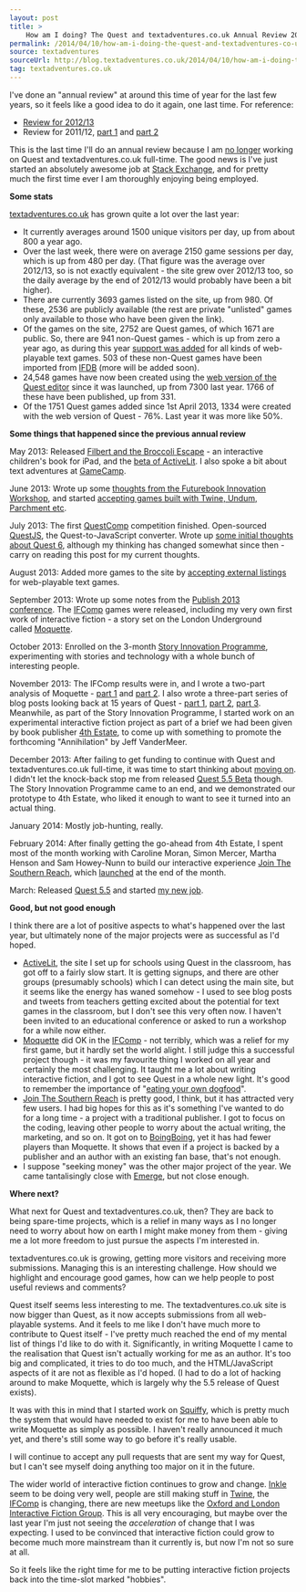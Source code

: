 ```yaml
---
layout: post
title: >
    How am I doing? The Quest and textadventures.co.uk Annual Review 2013/14
permalink: /2014/04/10/how-am-i-doing-the-quest-and-textadventures-co-uk-annual-review-201314/
source: textadventures
sourceUrl: http://blog.textadventures.co.uk/2014/04/10/how-am-i-doing-the-quest-and-textadventures-co-uk-annual-review-201314/
tag: textadventures.co.uk
---
```

I've done an "annual review" at around this time of year for the last few years, so it feels like a good idea to do it again, one last time. For reference:
<ul>
	<li><a href="/2013/05/07/how-am-i-doing-the-quest-annual-review-201213/">Review for 2012/13</a></li>
	<li>Review for 2011/12, <a href="/2012/04/03/a-year-of-full-time-questing-part-1/">part 1</a> and <a href="/2012/04/04/a-year-of-full-time-questing-part-2-the-appraisal/">part 2</a></li>
</ul>
This is the last time I'll do an annual review because I am <a href="/2013/12/16/starting-a-new-chapter/">no longer</a> working on Quest and textadventures.co.uk full-time. The good news is I've just started an absolutely awesome job at <a href="http://stackexchange.com/about/team">Stack Exchange</a>, and for pretty much the first time ever I am thoroughly enjoying being employed.

<strong>Some stats</strong>

<a href="http://textadventures.co.uk">textadventures.co.uk</a> has grown quite a lot over the last year:
<ul>
	<li>It currently averages around 1500 unique visitors per day, up from about 800 a year ago.</li>
	<li>Over the last week, there were on average 2150 game sessions per day, which is up from 480 per day. (That figure was the average over 2012/13, so is not exactly equivalent - the site grew over 2012/13 too, so the daily average by the end of 2012/13 would probably have been a bit higher).</li>
	<li>There are currently 3693 games listed on the site, up from 980. Of these, 2536 are publicly available (the rest are private "unlisted" games only available to those who have been given the link).</li>
	<li>Of the games on the site, 2752 are Quest games, of which 1671 are public. So, there are 941 non-Quest games - which is up from zero a year ago, as during this year <a title="More game listings, and an interactive fiction calendar" href="/2013/08/21/more-game-listings-and-an-interactive-fiction-calendar/">support was added</a> for all kinds of web-playable text games. 503 of these non-Quest games have been imported from <a href="http://ifdb.tads.org/">IFDB</a> (more will be added soon).</li>
	<li>24,548 games have now been created using the <a href="http://textadventures.co.uk/create">web version of the Quest editor</a> since it was launched, up from 7300 last year. 1766 of these have been published, up from 331.</li>
	<li>Of the 1751 Quest games added since 1st April 2013, 1334 were created with the web version of Quest - 76%. Last year it was more like 50%.</li>
</ul>
<strong>Some things that happened since the previous annual review</strong>

May 2013: Released <a href="/2013/05/19/filbert-and-the-broccoli-escape-an-interactive-childrens-book-for-ipad/">Filbert and the Broccoli Escape</a> - an interactive children's book for iPad, and the <a href="/2013/05/15/making-it-easier-to-use-text-adventures-and-quest-in-the-classroom-activelit/">beta of ActiveLit</a>. I also spoke a bit about text adventures at <a href="http://gamecamp.org.uk/">GameCamp</a>.

June 2013: Wrote up some <a href="/2013/06/03/the-future-of-digital-stories-thoughts-from-the-futurebook-innovation-workshop-2013/">thoughts from the Futurebook Innovation Workshop</a>, and started <a href="/2013/06/11/now-accepting-all-kinds-of-web-based-text-adventure-games/">accepting games built with Twine, Undum, Parchment etc</a>.

July 2013: The first <a href="/2013/07/15/questcomp-2013-the-results/">QuestComp</a> competition finished. Open-sourced <a href="https://github.com/textadventures/quest">QuestJS</a>, the Quest-to-JavaScript converter. Wrote up <a href="http://forum.textadventures.co.uk/viewtopic.php?f=15&amp;t=3816">some initial thoughts about Quest 6</a>, although my thinking has changed somewhat since then - carry on reading this post for my current thoughts.

August 2013: Added more games to the site by <a href="/2013/08/21/more-game-listings-and-an-interactive-fiction-calendar/">accepting external listings</a> for web-playable text games.

September 2013: Wrote up some notes from the <a href="/2013/09/30/notes-from-publish-2013-new-adventures-in-innovation/">Publish 2013 conference</a>. The <a href="http://www.ifcomp.org/">IFComp</a> games were released, including my very own first work of interactive fiction - a story set on the London Underground called <a href="http://textadventures.co.uk/games/view/zbzfpcnknu_vdjog-cbihw/moquette">Moquette</a>.

October 2013: Enrolled on the 3-month <a href="http://www.stellarnetwork.com/development-programme/">Story Innovation Programme</a>, experimenting with stories and technology with a whole bunch of interesting people.

November 2013: The IFComp results were in, and I wrote a two-part analysis of Moquette - <a href="/2013/11/19/moquette-in-the-ifcomp-post-mortem-and-review-roundup/">part 1</a> and <a href="/2013/11/26/building-moquette-simulating-the-london-underground-and-doing-pretty-things-with-text/">part 2</a>. I also wrote a three-part series of blog posts looking back at 15 years of Quest - <a href="/2013/11/07/quest-is-15/">part 1</a>, <a href="/2013/11/26/15-years-of-quest-part-2-1999-2000/">part 2</a>, <a href="/2013/11/27/15-years-of-quest-part-3-2000-2004-experimenting-with-multi-player/">part 3</a>. Meanwhile, as part of the Story Innovation Programme, I started work on an experimental interactive fiction project as part of a brief we had been given by book publisher <a href="http://www.4thestate.co.uk/">4th Estate</a>, to come up with something to promote the forthcoming "Annihilation" by Jeff VanderMeer.

December 2013: After failing to get funding to continue with Quest and textadventures.co.uk full-time, it was time to start thinking about <a href="/2013/12/16/starting-a-new-chapter/">moving on</a>. I didn't let the knock-back stop me from released <a href="/2013/12/19/quest-5-5-beta-is-now-available/">Quest 5.5 Beta</a> though. The Story Innovation Programme came to an end, and we demonstrated our prototype to 4th Estate, who liked it enough to want to see it turned into an actual thing.

January 2014: Mostly job-hunting, really.

February 2014: After finally getting the go-ahead from 4th Estate, I spent most of the month working with Caroline Moran, Simon Mercer, Martha Henson and Sam Howey-Nunn to build our interactive experience <a href="http://join.thesouthernreach.com">Join The Southern Reach</a>, which <a href="http://www.stellarnetwork.com/project/join-the-southern-reach-stellar-networks-interactive-fiction-for-harper-collins4th-estate/">launched</a> at the end of the month.

March: Released <a href="/2014/03/01/quest-5-5-is-now-available/">Quest 5.5</a> and started <a href="http://stackexchange.com/">my new job</a>.

<strong>Good, but not good enough</strong>

I think there are a lot of positive aspects to what's happened over the last year, but ultimately none of the major projects were as successful as I'd hoped.
<ul>
	<li><a href="http://activelit.com">ActiveLit</a>, the site I set up for schools using Quest in the classroom, has got off to a fairly slow start. It is getting signups, and there are other groups (presumably schools) which I can detect using the main site, but it seems like the energy has waned somehow - I used to see blog posts and tweets from teachers getting excited about the potential for text games in the classroom, but I don't see this very often now. I haven't been invited to an educational conference or asked to run a workshop for a while now either.</li>
	<li><a href="http://textadventures.co.uk/games/view/zbzfpcnknu_vdjog-cbihw/moquette">Moquette</a> did OK in the <a href="http://ifcomp.org/comp/2013">IFComp</a> - not terribly, which was a relief for my first game, but it hardly set the world alight. I still judge this a successful project though - it was my favourite thing I worked on all year and certainly the most challenging. It taught me a lot about writing interactive fiction, and I got to see Quest in a whole new light. It's good to remember the importance of "<a href="http://en.wikipedia.org/wiki/Eating_your_own_dog_food">eating your own dogfood</a>".</li>
	<li><a href="http://join.thesouthernreach.com">Join The Southern Reach</a> is pretty good, I think, but it has attracted very few users. I had big hopes for this as it's something I've wanted to do for a long time - a project with a traditional publisher. I got to focus on the coding, leaving other people to worry about the actual writing, the marketing, and so on. It got on to <a href="http://boingboing.net/2014/03/31/text-adventure-based-on-jeff-v.html">BoingBoing</a>, yet it has had fewer players than Moquette. It shows that even if a project is backed by a publisher and an author with an existing fan base, that's not enough.</li>
	<li>I suppose "seeking money" was the other major project of the year. We came tantalisingly close with <a href="http://www.emergeventurelab.com/">Emerge</a>, but not close enough.</li>
</ul>
<strong>Where next?</strong>

What next for Quest and textadventures.co.uk, then? They are back to being spare-time projects, which is a relief in many ways as I no longer need to worry about how on earth I might make money from them - giving me a lot more freedom to just pursue the aspects I'm interested in.

textadventures.co.uk is growing, getting more visitors and receiving more submissions. Managing this is an interesting challenge. How should we highlight and encourage good games, how can we help people to post useful reviews and comments?

Quest itself seems less interesting to me. The textadventures.co.uk site is now bigger than Quest, as it now accepts submissions from all web-playable systems. And it feels to me like I don't have much more to contribute to Quest itself - I've pretty much reached the end of my mental list of things I'd like to do with it. Significantly, in writing Moquette I came to the realisation that Quest isn't actually working for me as an author. It's too big and complicated, it tries to do too much, and the HTML/JavaScript aspects of it are not as flexible as I'd hoped. (I had to do a lot of hacking around to make Moquette, which is largely why the 5.5 release of Quest exists).

It was with this in mind that I started work on <a href="https://github.com/textadventures/squiffy">Squiffy</a>, which is pretty much the system that would have needed to exist for me to have been able to write Moquette as simply as possible. I haven't really announced it much yet, and there's still some way to go before it's really usable.

I will continue to accept any pull requests that are sent my way for Quest, but I can't see myself doing anything too major on it in the future.

The wider world of interactive fiction continues to grow and change. <a href="http://www.inklestudios.com/">Inkle</a> seem to be doing very well, people are still making stuff in <a href="http://twinery.org/">Twine</a>, the <a href="http://ifcomp.org">IFComp</a> is changing, there are new meetups like the <a href="http://www.meetup.com/Oxford-and-London-Interactive-Fiction-Group/">Oxford and London Interactive Fiction Group</a>. This is all very encouraging, but maybe over the last year I'm just not seeing the <em>acceleration</em> of change that I was expecting. I used to be convinced that interactive fiction could grow to become much more mainstream than it currently is, but now I'm not so sure at all.

So it feels like the right time for me to be putting interactive fiction projects back into the time-slot marked "hobbies".